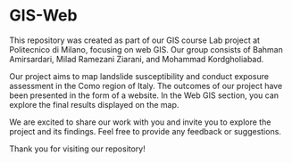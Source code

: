 # GIS-Web
This repository was created as part of our GIS course Lab project at Politecnico di Milano, focusing on web GIS. Our group consists of Bahman Amirsardari, Milad Ramezani Ziarani, and Mohammad Kordgholiabad.

Our project aims to map landslide susceptibility and conduct exposure assessment in the Como region of Italy. The outcomes of our project have been presented in the form of a website. In the Web GIS section, you can explore the final results displayed on the map.

We are excited to share our work with you and invite you to explore the project and its findings. Feel free to provide any feedback or suggestions.

Thank you for visiting our repository!
